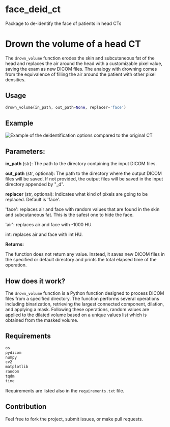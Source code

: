 # face_deid_ct
Package to de-identify the face of patients in head CTs


# Drown the volume of a head CT

The `drown_volume` function erodes the skin and subcutaneous fat of the head and replaces the air around the head with a customizable pixel value, saving the exam as new DICOM files. The analogy with drowning comes from the equivalence of filling the air around the patient with other pixel densities.

## Usage

```python
drown_volume(in_path, out_path=None, replacer='face')
```

## Example

![Example of the deidentification options compared to the original CT](https://github.com/kitamura-felipe/face_deid_ct/blob/main/face_deid_ct.jpg?raw=true)

## Parameters:

**in_path** (str): The path to the directory containing the input DICOM files.

**out_path** (str, optional): The path to the directory where the output DICOM files will be saved. If not provided, the output files will be saved in the input directory appended by "_d".

**replacer** (str, optional): Indicates what kind of pixels are going to be replaced. Default is 'face'.

'face': replaces air and face with random values that are found in the skin and subcutaneous fat. This is the safest one to hide the face.

'air': replaces air and face with -1000 HU.

int: replaces air and face with int HU.

**Returns:**

The function does not return any value. Instead, it saves new DICOM files in the specified or default directory and prints the total elapsed time of the operation.

## How does it work?

The `drown_volume` function is a Python function designed to process DICOM files from a specified directory. The function performs several operations including binarization, retrieving the largest connected component, dilation, and applying a mask. Following these operations, random values are applied to the dilated volume based on a unique values list which is obtained from the masked volume.

## Requirements
```python
os
pydicom
numpy
cv2
matplotlib
random
tqdm
time
```

Requirements are listed also in the `requirements.txt` file.

## Contribution
Feel free to fork the project, submit issues, or make pull requests.


